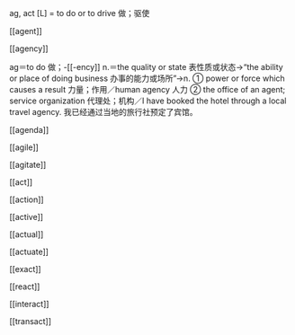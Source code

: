 ag, act [L] = to do or to drive 做；驱使

[[agent]]

[[agency]]


ag＝to do 做；-[[-ency]] n.＝the quality or state 表性质或状态→“the ability or place of doing business 办事的能⼒或场所”→n. ① power or force which causes a result ⼒量；作⽤／human agency ⼈⼒ ② the office of an agent; service organization 代理处；机构／I have booked the hotel through a local travel agency. 我已经通过当地的旅⾏社预定了宾馆。


[[agenda]]

[[agile]]

[[agitate]]

[[act]]

[[action]]

[[active]]

[[actual]]

[[actuate]]

[[exact]]

[[react]]

[[interact]]

[[transact]]

